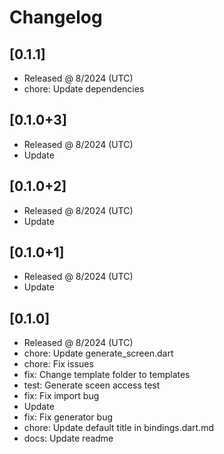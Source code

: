 # Changelog

## [0.1.1]

- Released @ 8/2024 (UTC)
- chore: Update dependencies

## [0.1.0+3]

- Released @ 8/2024 (UTC)
- Update

## [0.1.0+2]

- Released @ 8/2024 (UTC)
- Update

## [0.1.0+1]

- Released @ 8/2024 (UTC)
- Update

## [0.1.0]

- Released @ 8/2024 (UTC)
- chore: Update generate_screen.dart
- chore: Fix issues
- fix: Change template folder to templates
- test: Generate sceen access test
- fix: Fix import bug
- Update
- fix: Fix generator bug
- chore: Update default title in bindings.dart.md
- docs: Update readme

